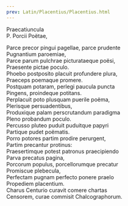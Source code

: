 ```yaml
---
prev: Latin/Placentius/Placentius.html
---
```

Praecatiuncula   
P. Porcii Poëtae,   

Parce precor pingui pagellae, parce prudente   
Pugnantium paroemiae,   
Parce parum pulchrae picturataeque poësi,   
Praesente pictae poculo.   
Phoebo postposito placuit profundere plura,   
Praeceps poemaque promere.   
Postquam potaram, perlegi paucula puncta   
Pingens, proindeque potitans.   
Perplacuit poto plusquam puerile poëma,   
Plerisque persuadentibus,   
Produxique palam perscrutandum paradigma   
Pleno probandum poculo.   
Percusso pluteo puduit puduitque papyri   
Partique pudet poëmatis.   
Porro potores partim prodire perurgent,   
Partim precantur protinus:   
Praesertimque potest patronus praecipiendo   
Parva precatus pagina,   
Porcorum populus, porcellorumque precatur   
Promiscue plebecula,   
Perfectam pugnam perfecto ponere praelo   
Propediem placentium.   
Charus Centurio curavit comere chartas   
Censorem, curae commisit Chalcographorum.   
